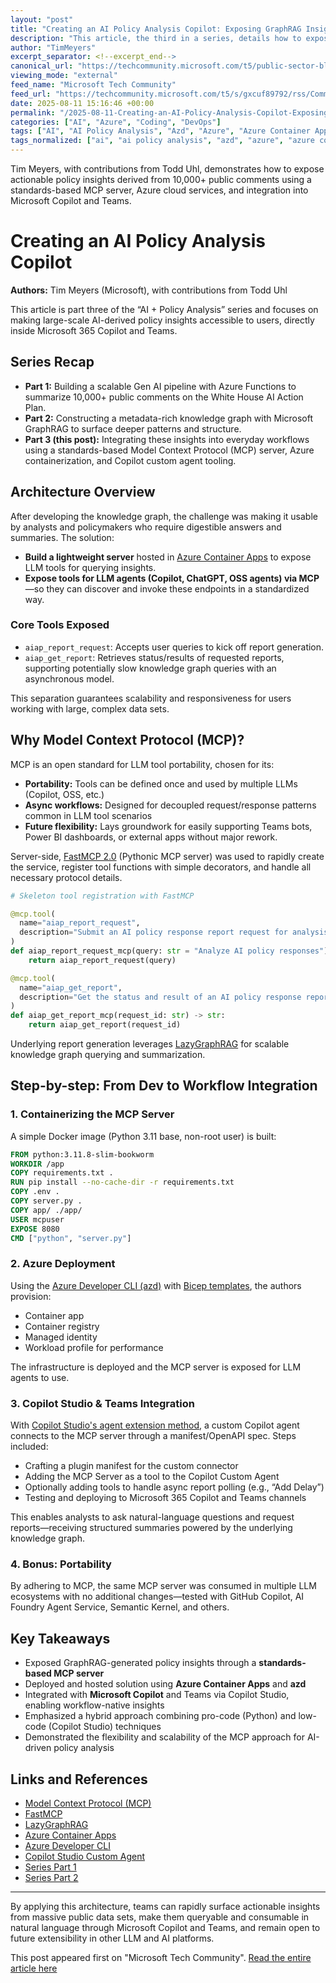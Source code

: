 ```yaml
---
layout: "post"
title: "Creating an AI Policy Analysis Copilot: Exposing GraphRAG Insights with Azure, MCP, and Copilot Studio"
description: "This article, the third in a series, details how to expose knowledge graph insights from public policy feedback using generative AI, Azure infrastructure, and the Model Context Protocol. It describes building and deploying an MCP server in Azure Container Apps, integrating it with Microsoft Copilot Studio, and enabling seamless natural-language policy analysis for decision makers, data scientists, and developers."
author: "TimMeyers"
excerpt_separator: <!--excerpt_end-->
canonical_url: "https://techcommunity.microsoft.com/t5/public-sector-blog/creating-an-ai-policy-analysis-copilot/ba-p/4438393"
viewing_mode: "external"
feed_name: "Microsoft Tech Community"
feed_url: "https://techcommunity.microsoft.com/t5/s/gxcuf89792/rss/Community"
date: 2025-08-11 15:16:46 +00:00
permalink: "/2025-08-11-Creating-an-AI-Policy-Analysis-Copilot-Exposing-GraphRAG-Insights-with-Azure-MCP-and-Copilot-Studio.html"
categories: ["AI", "Azure", "Coding", "DevOps"]
tags: ["AI", "AI Policy Analysis", "Azd", "Azure", "Azure Container Apps", "Azure Developer CLI", "Bicep Templates", "Coding", "Community", "Copilot Studio", "Custom Connectors", "DevOps", "Docker", "FastMCP", "GraphRAG", "Knowledge Graph", "LLM Agents", "MCP", "Microsoft Copilot", "Model Context Protocol", "Natural Language Processing", "Plugin Manifest", "Public Sector AI", "Python", "Teams Integration"]
tags_normalized: ["ai", "ai policy analysis", "azd", "azure", "azure container apps", "azure developer cli", "bicep templates", "coding", "community", "copilot studio", "custom connectors", "devops", "docker", "fastmcp", "graphrag", "knowledge graph", "llm agents", "mcp", "microsoft copilot", "model context protocol", "natural language processing", "plugin manifest", "public sector ai", "python", "teams integration"]
---
```


Tim Meyers, with contributions from Todd Uhl, demonstrates how to expose actionable policy insights derived from 10,000+ public comments using a standards-based MCP server, Azure cloud services, and integration into Microsoft Copilot and Teams.<!--excerpt_end-->

# Creating an AI Policy Analysis Copilot

**Authors:** Tim Meyers (Microsoft), with contributions from Todd Uhl

This article is part three of the “AI + Policy Analysis” series and focuses on making large-scale AI-derived policy insights accessible to users, directly inside Microsoft 365 Copilot and Teams.

## Series Recap

- **Part 1:** Building a scalable Gen AI pipeline with Azure Functions to summarize 10,000+ public comments on the White House AI Action Plan.
- **Part 2:** Constructing a metadata-rich knowledge graph with Microsoft GraphRAG to surface deeper patterns and structure.
- **Part 3 (this post):** Integrating these insights into everyday workflows using a standards-based Model Context Protocol (MCP) server, Azure containerization, and Copilot custom agent tooling.

## Architecture Overview

After developing the knowledge graph, the challenge was making it usable by analysts and policymakers who require digestible answers and summaries. The solution:

- **Build a lightweight server** hosted in [Azure Container Apps](https://learn.microsoft.com/en-us/azure/container-apps/overview) to expose LLM tools for querying insights.
- **Expose tools for LLM agents (Copilot, ChatGPT, OSS agents) via MCP**—so they can discover and invoke these endpoints in a standardized way.

### Core Tools Exposed

- `aiap_report_request`: Accepts user queries to kick off report generation.
- `aiap_get_report`: Retrieves status/results of requested reports, supporting potentially slow knowledge graph queries with an asynchronous model.

This separation guarantees scalability and responsiveness for users working with large, complex data sets.

## Why Model Context Protocol (MCP)?

MCP is an open standard for LLM tool portability, chosen for its:

- **Portability:** Tools can be defined once and used by multiple LLMs (Copilot, OSS, etc.)
- **Async workflows:** Designed for decoupled request/response patterns common in LLM tool scenarios
- **Future flexibility:** Lays groundwork for easily supporting Teams bots, Power BI dashboards, or external apps without major rework.

Server-side, [FastMCP 2.0](https://gofastmcp.com/) (Pythonic MCP server) was used to rapidly create the service, register tool functions with simple decorators, and handle all necessary protocol details.

```python
# Skeleton tool registration with FastMCP

@mcp.tool(
  name="aiap_report_request",
  description="Submit an AI policy response report request for analysis and processing"
)
def aiap_report_request_mcp(query: str = "Analyze AI policy responses") -> str:
    return aiap_report_request(query)

@mcp.tool(
  name="aiap_get_report",
  description="Get the status and result of an AI policy response report request"
)
def aiap_get_report_mcp(request_id: str) -> str:
    return aiap_get_report(request_id)
```

Underlying report generation leverages [LazyGraphRAG](https://www.microsoft.com/en-us/research/blog/lazygraphrag-setting-a-new-standard-for-quality-and-cost/) for scalable knowledge graph querying and summarization.

## Step-by-step: From Dev to Workflow Integration

### 1. Containerizing the MCP Server

A simple Docker image (Python 3.11 base, non-root user) is built:

```Dockerfile
FROM python:3.11.8-slim-bookworm
WORKDIR /app
COPY requirements.txt .
RUN pip install --no-cache-dir -r requirements.txt
COPY .env .
COPY server.py .
COPY app/ ./app/
USER mcpuser
EXPOSE 8080
CMD ["python", "server.py"]
```

### 2. Azure Deployment

Using the [Azure Developer CLI (azd)](https://learn.microsoft.com/en-us/azure/developer/azure-developer-cli/overview) with [Bicep templates](https://learn.microsoft.com/en-us/azure/developer/azure-developer-cli/azd-templates), the authors provision:

- Container app
- Container registry
- Managed identity
- Workload profile for performance

The infrastructure is deployed and the MCP server is exposed for LLM agents to use.

### 3. Copilot Studio & Teams Integration

With [Copilot Studio's agent extension method](https://learn.microsoft.com/en-us/microsoft-copilot-studio/agent-extend-action-mcp), a custom Copilot agent connects to the MCP server through a manifest/OpenAPI spec. Steps included:

- Crafting a plugin manifest for the custom connector
- Adding the MCP Server as a tool to the Copilot Custom Agent
- Optionally adding tools to handle async report polling (e.g., “Add Delay”)
- Testing and deploying to Microsoft 365 Copilot and Teams channels

This enables analysts to ask natural-language questions and request reports—receiving structured summaries powered by the underlying knowledge graph.

### 4. Bonus: Portability

By adhering to MCP, the same MCP server was consumed in multiple LLM ecosystems with no additional changes—tested with GitHub Copilot, AI Foundry Agent Service, Semantic Kernel, and others.

## Key Takeaways

- Exposed GraphRAG-generated policy insights through a **standards-based MCP server**
- Deployed and hosted solution using **Azure Container Apps** and **azd**
- Integrated with **Microsoft Copilot** and Teams via Copilot Studio, enabling workflow-native insights
- Emphasized a hybrid approach combining pro-code (Python) and low-code (Copilot Studio) techniques
- Demonstrated the flexibility and scalability of the MCP approach for AI-driven policy analysis

## Links and References

- [Model Context Protocol (MCP)](https://github.com/modelcontextprotocol)
- [FastMCP](https://gofastmcp.com/)
- [LazyGraphRAG](https://www.microsoft.com/en-us/research/blog/lazygraphrag-setting-a-new-standard-for-quality-and-cost/)
- [Azure Container Apps](https://learn.microsoft.com/en-us/azure/container-apps/overview)
- [Azure Developer CLI](https://learn.microsoft.com/en-us/azure/developer/azure-developer-cli/overview)
- [Copilot Studio Custom Agent](https://learn.microsoft.com/en-us/microsoft-copilot-studio/agent-extend-action-mcp)
- [Series Part 1](https://techcommunity.microsoft.com/blog/PublicSectorBlog/listening-at-scale-using-gen-ai-to-understand-10000-voices/4430004)
- [Series Part 2](https://techcommunity.microsoft.com/blog/publicsectorblog/from-individual-voices-to-collective-insight/4434590)

---

By applying this architecture, teams can rapidly surface actionable insights from massive public data sets, make them queryable and consumable in natural language through Microsoft Copilot and Teams, and remain open to future extensibility in other LLM and AI platforms.

This post appeared first on "Microsoft Tech Community". [Read the entire article here](https://techcommunity.microsoft.com/t5/public-sector-blog/creating-an-ai-policy-analysis-copilot/ba-p/4438393)

